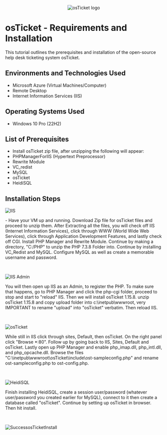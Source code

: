 <p align="center">
<img src="https://i.imgur.com/Clzj7Xs.png" alt="osTicket logo"/>
</p>

<h1>osTicket - Requirements and Installation</h1>
This tutorial outlines the prerequisites and installation of the open-source help desk ticketing system osTicket.<br />

<h2>Environments and Technologies Used</h2>

- Microsoft Azure (Virtual Machines/Computer)
- Remote Desktop
- Internet Information Services (IIS)

<h2>Operating Systems Used </h2>

- Windows 10 Pro</b> (22H2)

<h2>List of Prerequisites</h2>

- Install osTicket zip file, after unzipping the following will appear:
- PHPManagerForIIS (Hypertext Preprocessor)
- Rewrite Module
- VC_redist
- MySQL
- osTicket
- HeidiSQL

<h2>Installation Steps</h2>

<p>
  
![IIS](https://github.com/user-attachments/assets/0e8aaea3-22a9-4e98-86b5-0861e943333a)

</p>
<p>
- Have your VM up and running. Download Zip file for osTicket files and proceed to unzip them. After Extracting all the files, you will check off IIS (Internet Information Services), click through WWW (World Wide Web Services), click through Application Development Features, and lastly check off CGI. Install PHP Manager and Rewrite Module. Continue by making a directory, "C:/PHP" to unzip the PHP 7.3.8 Folder into. Continue by installing VC_Redist and MySQL. Configure MySQL as well as create a memorable username and password.
</p>
<br />
<p>

![IIS Admin](https://github.com/user-attachments/assets/3f9c8e4b-ebe7-4989-8b03-fbb319ee454b)

</p>
<p>
You will then open up IIS as an Admin, to register the PHP. To make sure that happens, go to PHP Manager and click the php-cgi folder, proceed to stop and start to "reload" IIS. Then we will install osTicket 1.15.8. unzip osTicket 1.15.8 and copy upload folder into c:\inetpub\wwwroot, very IMPORTANT to rename "upload" into "osTicket" verbatim. Then reload IIS.
</p>
<br />
<p>

![osTicket](https://github.com/user-attachments/assets/70d5b995-80d8-4228-83c0-33685f07a64b)

</p>
<p>
While still in IIS click through sites, Default, then osTicket. On the right panel click "Browse *:80". Follow up by going back to IIS, Sites, Default and osTicket. Lastly open up PHP Manager and enable php_imap.dll, php_intl.dll, and php_opcache.dll. Browse the files "C:\inetpub\wwwroot\osTicket\include\ost-sampleconfig.php" and rename ost-sampleconfig.php to ost-config.php. 
</p>
<br />

![HeidiSQL](https://github.com/user-attachments/assets/f87d22d9-7877-4d47-970d-e854bf10f509)


</p>
<p>
Finish installing HeidiSQL, create a session user/password (whatever user/password you created earlier for MySQL), connect to it then create a database called "osTicket". Continue by setting up osTicket in browser. Then hit install.
</p>
<br />

![SuccessosTicketInstall](https://github.com/user-attachments/assets/c7eb9aea-4d8b-4608-b3a7-cd4506a924e5)

